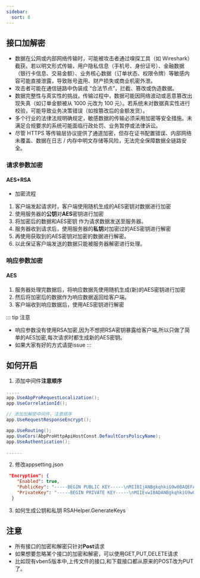 ```yaml
---
sidebar:
  sort: 8
---
```


## 接口加解密
- 数据在公网或内部网络传输时，可能被攻击者通过嗅探工具（如 Wireshark）截获。若以明文形式传输，用户隐私信息（手机号、身份证号）、金融数据（银行卡信息、交易金额）、业务核心数据（订单状态、权限令牌）等敏感内容可能直接泄露，导致账号盗用、财产损失或商业机密外泄。
- 攻击者可能在通信链路中伪装成 “合法节点”，拦截、篡改或伪造数据。
- 数据完整性与真实性的挑战，传输过程中，数据可能因网络波动或恶意篡改出现失真（如订单金额被从 1000 元改为 100 元）。若系统未对数据真实性进行校验，可能导致业务决策错误（如按篡改后的金额发货）。
- 多个行业的法律法规明确规定，敏感数据的传输必须采用加密等安全措施。未满足合规要求的系统可能面临行政处罚、业务暂停或法律诉讼。
- 尽管 HTTPS 等传输层协议提供了通道加密，但存在证书配置错误、内部网络未覆盖、数据在日志 / 内存中明文存储等风险，无法完全保障数据全链路安全。

### 请求参数加密
#### AES+RSA
- 加密流程
1. 客户端发起请求时，客户端使用随机生成的AES密钥对数据进行加密
2. 使用服务器的**公钥**对**AES**密钥进行加密
3. 将加密后的数据和AES密钥 作为请求数据发送至服务器。
4. 服务器收到请求后，使用服务器的**私钥**对加密过的AES密钥进行解密
5. 再使用获取到的AES密钥对加密的数据进行解密。
6. 以此保证客户端发送的数据只能被服务器解密进行处理。

### 响应参数加密

#### AES

1. 服务器处理完数据后，将响应数据先使用随机生成(新)的AES密钥进行加密
2. 然后将加密后的数据作为响应数据返回给客户端。
3. 客户端收到响应数据后，使用AES密钥进行解密

::: tip 注意
- 响应参数没有使用RSA加密,因为不想把RSA密钥暴露给客户端,所以只做了简单的AES加密,每次请求时都生成新的AES密钥。
- 如果大家有好的方式请提issue
:::

## 如何开启

1. 添加中间件**注意顺序**
```csharp
.....
app.UseAbpProRequestLocalization();
app.UseCorrelationId();

// 添加加解密中间件，注意顺序
app.UseRequestResponseEncrypt();

app.UseRouting();
app.UseCors(AbpProHttpApiHostConst.DefaultCorsPolicyName);
app.UseAuthentication();

......
```
2. 修改appsetting.json
```json
 "Encryption": {
    "Enabled": true,
    "PublicKey": "-----BEGIN PUBLIC KEY-----\nMIIBIjANBgkqhkiG9w0BAQEFAAOCAQ8AMIIBCgKCAQEAt20DDR8PFSq/3Xn3gUzH\nCF/nBhqxCFPNjx4SEhyfuV4V3KSkYGXeX+ciftmoLmSC79li0r999CxunMjFC0tK\nRVt7Pp95qvbUqqdI2TpyA0aQFLhvzQrV//iHXehOUUU1IZm3LmO5Kn9QZg6+KAgt\nUBa05bd3hmkdRb0/zOejvF1BTm1eIOeDHNzc1zeVX4Likcn0yIvvsGYm0wQx8NP6\nwzKYMAF0rFSnS3zz1OmgSaCTweS/K3NQRm8bumPbKDWEHcCJyesgocz+Nm+U/EYE\n0AlV7viL4/pZvKvr/CCH3nMeH2vn6sGOUcC6mePfFw0f0WLkivZQc7YxSB2ztaoD\nlQIDAQAB\n-----END PUBLIC KEY-----",
    "PrivateKey": "-----BEGIN PRIVATE KEY-----\nMIIEvwIBADANBgkqhkiG9w0BAQEFAASCBKkwggSlAgEAAoIBAQC3bQMNHw8VKr/d\nefeBTMcIX+cGGrEIU82PHhISHJ+5XhXcpKRgZd5f5yJ+2aguZILv2WLSv330LG6c\nyMULS0pFW3s+n3mq9tSqp0jZOnIDRpAUuG/NCtX/+Idd6E5RRTUhmbcuY7kqf1Bm\nDr4oCC1QFrTlt3eGaR1FvT/M56O8XUFObV4g54Mc3NzXN5VfguKRyfTIi++wZibT\nBDHw0/rDMpgwAXSsVKdLfPPU6aBJoJPB5L8rc1BGbxu6Y9soNYQdwInJ6yChzP42\nb5T8RgTQCVXu+Ivj+lm8q+v8IIfecx4fa+fqwY5RwLqZ498XDR/RYuSK9lBztjFI\nHbO1qgOVAgMBAAECggEANt4xD3e+90H2arXVR6RD1Ul6veS2GBuZXbpNBYXycWyn\ndXz6fqt6PY3ST8ej+1ytnjmUyh3l+2hfHh8gciRvbxfSYgUqS+3R58pqjDBjcn9l\nEg2pw9f987fQJlMbOkxNfGOS3BmQhhnXXvACCc+IXnCsZBrhch93VikqMI0J+YoZ\n+Fh6NNSA6AhxbSsl39fNTBU5As0OU8NikXSAQl+eqDVQTTfZpBQJ48RsVOEL1Z2J\nHfdk5XWlRXpVUVyzdsjcJpyqqZERhKxXUY2X/QiJ3VjE8gSCc1/G7wFFSKWYy2Xj\nnJBfU6wfO6IvFoyE/Nv6zSSmiUaOVhgxzK+4D0sw8QKBgQDOiGVHirQ2vRv+EdlQ\nIXuWr939Hux0hEJf/OPYacZFEUdXg9Uqokj3T71sbz+GTq2eBV5YH4unb/afgZzb\nkqIuaPAg9pzhvJ3rz8Rtf/sSYApon6pBnWVFbIKg7AOWM2HqaYVwlafKa1ju52KH\nrYX9FN8lTiXN7CDj198qHEViowKBgQDjW86zo1P5a0eQMIufTqtZaaVHvMQVJfQp\nLrpQWVmlFjWF5u8+Brujjd6OA4zyCd7DBgMMW1HrqCTfu2OImfV/L+tl3wJ3O7Yz\ns6Zhe8N3PpmdaEE5uA7pZHpOA+elcgtqu8AuDBWZzWtChUaIIPY+CkxvZgNWv7O0\nRrK/ugycZwKBgQCNtjkIJbwR8yBJ7KVXviG2+2UuURGdwUJp6nPMAofwzDJPcj3J\nyyCV0TkANjU4SrQGQVjCzqJceQ6X0691Wd++SHK7q3tpyKnzK9Rz7eSwbwW1VBjW\nfNEIGbRoBolPfmIpHc5ZudYvpgiXpFyPDBlr1e5nAoAeE29d5rlRg6R4UQKBgQCP\nXd8T69QSHZH83H/Orx7hvPqaJ/BFna8/INYfwJgEv+J0U1FdfYVo9xb12ktQfOTZ\nebsGWbdosJi/9DwpcVwbHa6EiIHXifG03H34TsDNOs5HMeyfZu8QQWnWNCQocae9\nYDMpVjlwyNXwFnaJdK+SI5BbVqqYUz4QWdxxhfJZ1QKBgQC0dBiSR9N5TPmWDW2o\nTPYGLVrKKUXE7k21zXSaxkiCIwy7FCB3ECUKms1XbRKXHUorZJn2c04D5w51NR8k\ngNuYCpM5XH1AHGTWuD5q6SXUnTZJPM3RcyzfVBte8PgphhTiQaV5v/wJOueeNAO2\nX1Bq484VdGSmJYhzGqtUW0Fcfg==\n-----END PRIVATE KEY-----"
  }
```
3. 如何生成公钥和私钥
RSAHelper.GenerateKeys

## 注意
- 所有接口的加密和解密只针对**Post**请求
- 如果想要忽略某个接口的加密和解密，可以使用GET,PUT,DELETE请求
- 比如现有vben5版本中,上传文件的接口,和下载接口都从原来的POST改为PUT了。
